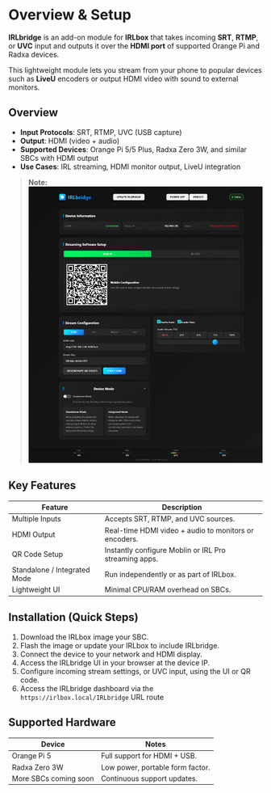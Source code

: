 # Overview & Setup

**IRLbridge** is an add-on module for **IRLbox** that takes incoming **SRT**, **RTMP**, or **UVC** input and outputs it over the **HDMI port** of supported Orange Pi and Radxa devices.

This lightweight module lets you stream from your phone to popular devices such as **LiveU** encoders or output HDMI video with sound to external monitors.

## Overview

- **Input Protocols**: SRT, RTMP, UVC (USB capture)
- **Output**: HDMI (video + audio)
- **Supported Devices**: Orange Pi 5/5 Plus, Radxa Zero 3W, and similar SBCs with HDMI output
- **Use Cases**: IRL streaming, HDMI monitor output, LiveU integration

> **Note:** ![IRLbridge Dashboard](../assets/irlbridgeUI.png)

## Key Features

| Feature | Description |
|---------|-------------|
| Multiple Inputs | Accepts SRT, RTMP, and UVC sources. |
| HDMI Output | Real-time HDMI video + audio to monitors or encoders. |
| QR Code Setup | Instantly configure Moblin or IRL Pro streaming apps. |
| Standalone / Integrated Mode | Run independently or as part of IRLbox. |
| Lightweight UI | Minimal CPU/RAM overhead on SBCs. |

## Installation (Quick Steps)

1. Download the IRLbox image your SBC.
2. Flash the image or update your IRLbox to include IRLbridge.
3. Connect the device to your network and HDMI display.
4. Access the IRLbridge UI in your browser at the device IP.
5. Configure incoming stream settings, or UVC input, using the UI or QR code.
6. Access the IRLbridge dashboard via the `https://irlbox.local/IRLbridge` URL route


## Supported Hardware

| Device | Notes |
|--------|-------|
| Orange Pi 5 | Full support for HDMI + USB. |
| Radxa Zero 3W | Low power, portable form factor. |
| More SBCs coming soon | Continuous support updates. |

